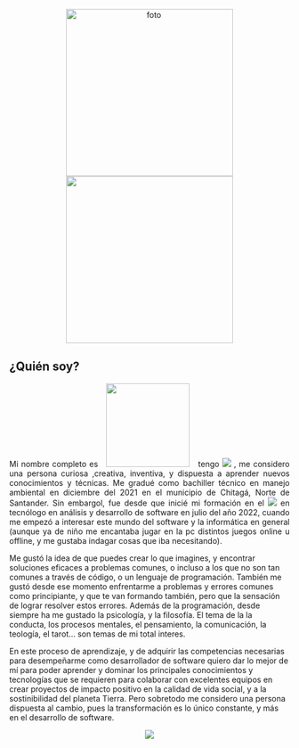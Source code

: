 <p align="center">
  <img src="https://scontent.fbog4-2.fna.fbcdn.net/v/t39.30808-6/316425298_884882419373098_2897526961693276716_n.jpg?_nc_cat=108&ccb=1-7&_nc_sid=9c7eae&_nc_ohc=S4aWjV1tlIgAX8gv5uF&_nc_ht=scontent.fbog4-2.fna&oh=00_AfDQW0jWDZ4zjvunAA4_YychJmmG5E9PKDXWStXgwfXeYg&oe=65B71E62" alt="foto" width="300px"/><br><img src="https://img.shields.io/badge/Hola,%20mi%20nombre%20es%20Yamid-000000? alt="Imagen 3" width= 300px; style="display: inline-block; margin: 0 10px;" />
</p>
<h2 align="justify">¿Quién soy?</h2>
<p align="justify">
Mi nombre completo es <img src="https://img.shields.io/badge/Yamid%20Horacio%20Rodriguez-00690F? alt="Imagen 3" width= 150px; style="display: inline-block; margin: 0 10px;" /> tengo <img src="https://img.shields.io/badge/21%20años-00690F? alt='Imagen 3' width= 100px; style="display: inline-block; margin: 0 10px;" /> , me considero una persona curiosa ,creativa, inventiva, y dispuesta a aprender nuevos conocimientos y técnicas. Me gradué como bachiller técnico en manejo ambiental en diciembre del 2021 en el municipio de Chitagá, Norte de Santander. Sin embargol, fue desde que inicié mi formación en el <img src="https://img.shields.io/badge/SENA-00690F? alt='Imagen 3' width= 100px; style="display: inline-block; margin: 0 10px;" /> en tecnólogo en análisis y desarrollo de software en julio del año 2022, cuando me empezó a interesar este mundo del software y la informática en general (aunque ya de niño me encantaba jugar en la pc distintos juegos online u offline, y me gustaba indagar cosas que iba necesitando). 
  
Me gustó la idea de que puedes crear lo que imagines, y encontrar soluciones eficaces a problemas comunes, o incluso a los que no son tan comunes a través de código, o un lenguaje de programación. También me gustó desde ese momento enfrentarme a problemas y errores comunes como principiante, y que te van formando también, pero que la sensación de lograr resolver estos errores. Además de la programación, desde siempre ha me gustado la psicología, y la filosofía. El tema de la la conducta, los procesos mentales, el pensamiento, la comunicación, la teología, el tarot... son temas de mi total interes.

En este proceso de aprendizaje, y de adquirir las competencias necesarias para desempeñarme como desarrollador de software quiero dar lo mejor de mí para poder aprender y dominar los principales conocimientos y tecnologías que se requieren para colaborar con excelentes equipos en crear proyectos de impacto positivo en la calidad de vida social, y a la sostinibilidad del planeta Tierra. Pero sobretodo me considero una persona dispuesta al cambio, pues la transformación es lo único constante, y más en el desarrollo de software.</p>

<div align="center">
  <img src="https://img.shields.io/badge/Gracias%20por%20leerme,%20y%20¡a%20codificar!👨‍💻-00690F? alt='Imagen 3' width=300px; style='display: inline-block; margin: 0 10px;'" />
</div>
